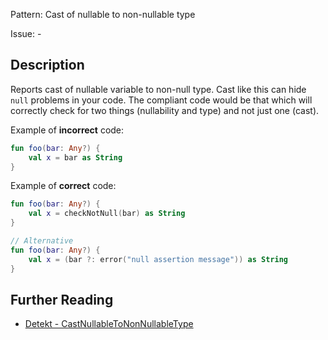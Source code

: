 Pattern: Cast of nullable to non-nullable type

Issue: -

## Description

Reports cast of nullable variable to non-null type. Cast like this can hide `null`
problems in your code. The compliant code would be that which will correctly check
 for two things (nullability and type) and not just one (cast).

Example of **incorrect** code:

```kotlin
fun foo(bar: Any?) {
    val x = bar as String
}
```

Example of **correct** code:

```kotlin
fun foo(bar: Any?) {
    val x = checkNotNull(bar) as String
}

// Alternative
fun foo(bar: Any?) {
    val x = (bar ?: error("null assertion message")) as String
}
```

## Further Reading

* [Detekt - CastNullableToNonNullableType](https://detekt.dev/potential-bugs.html#castnullabletononnullabletype)